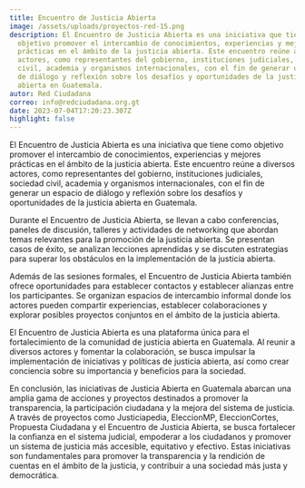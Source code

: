 ```yaml
---
title: Encuentro de Justicia Abierta
image: /assets/uploads/proyectos-red-15.png
description: El Encuentro de Justicia Abierta es una iniciativa que tiene como
  objetivo promover el intercambio de conocimientos, experiencias y mejores
  prácticas en el ámbito de la justicia abierta. Este encuentro reúne a diversos
  actores, como representantes del gobierno, instituciones judiciales, sociedad
  civil, academia y organismos internacionales, con el fin de generar un espacio
  de diálogo y reflexión sobre los desafíos y oportunidades de la justicia
  abierta en Guatemala.
autor: Red Ciudadana
correo: info@redciudadana.org.gt
date: 2023-07-04T17:20:23.307Z
highlight: false
---
```

El Encuentro de Justicia Abierta es una iniciativa que tiene como objetivo
promover el intercambio de conocimientos, experiencias y mejores prácticas en el
ámbito de la justicia abierta. Este encuentro reúne a diversos actores, como
representantes del gobierno, instituciones judiciales, sociedad civil, academia y
organismos internacionales, con el fin de generar un espacio de diálogo y reflexión
sobre los desafíos y oportunidades de la justicia abierta en Guatemala.


Durante el Encuentro de Justicia Abierta, se llevan a cabo conferencias, paneles
de discusión, talleres y actividades de networking que abordan temas relevantes
para la promoción de la justicia abierta. Se presentan casos de éxito, se analizan
lecciones aprendidas y se discuten estrategias para superar los obstáculos en la
implementación de la justicia abierta.


Además de las sesiones formales, el Encuentro de Justicia Abierta también ofrece
oportunidades para establecer contactos y establecer alianzas entre los
participantes. Se organizan espacios de intercambio informal donde los actores
pueden compartir experiencias, establecer colaboraciones y explorar posibles
proyectos conjuntos en el ámbito de la justicia abierta.

El Encuentro de Justicia Abierta es una plataforma única para el fortalecimiento de
la comunidad de justicia abierta en Guatemala. Al reunir a diversos actores y
fomentar la colaboración, se busca impulsar la implementación de iniciativas y
políticas de justicia abierta, así como crear conciencia sobre su importancia y
beneficios para la sociedad.


En conclusión, las iniciativas de Justicia Abierta en Guatemala abarcan una amplia
gama de acciones y proyectos destinados a promover la transparencia, la
participación ciudadana y la mejora del sistema de justicia. A través de proyectos
como Justiciapedia, EleccionMP, EleccionCortes, Propuesta Ciudadana y el
Encuentro de Justicia Abierta, se busca fortalecer la confianza en el sistema
judicial, empoderar a los ciudadanos y promover un sistema de justicia más
accesible, equitativo y efectivo. Estas iniciativas son fundamentales para promover
la transparencia y la rendición de cuentas en el ámbito de la justicia, y contribuir a
una sociedad más justa y democrática.